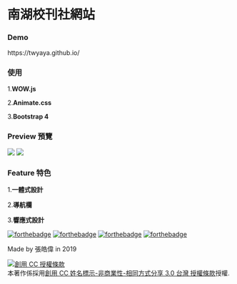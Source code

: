 # 南湖校刊社網站
<h3>Demo</h3>
https://twyaya.github.io/

<h3>使用</h3>

1.<b>WOW.js</b>

2.<b>Animate.css</b>

3.<b>Bootstrap 4</b>

<h3>Preview 預覽</h3>

<img src="https://i.imgur.com/5PbHNYY.png"></img>
<img src="https://i.imgur.com/3QI7zQ0.png"></img>

<h3>Feature 特色</h3>

1.<b>一體式設計</b>

2.<b>導航欄</b>

3.<b>響應式設計</b>

[![forthebadge](https://forthebadge.com/images/badges/made-with-javascript.svg)](https://forthebadge.com)
[![forthebadge](https://forthebadge.com/images/badges/uses-html.svg)](https://forthebadge.com)
[![forthebadge](https://forthebadge.com/images/badges/uses-css.svg)](https://forthebadge.com)
[![forthebadge](https://forthebadge.com/images/badges/built-with-love.svg)](https://forthebadge.com)

Made by 張皓偉 in 2019

<a rel="license" href="http://creativecommons.org/licenses/by-nc-sa/3.0/tw/"><img alt="創用 CC 授權條款" style="border-width:0" src="https://i.creativecommons.org/l/by-nc-sa/3.0/tw/88x31.png" /></a><br />本著作係採用<a rel="license" href="http://creativecommons.org/licenses/by-nc-sa/3.0/tw/">創用 CC 姓名標示-非商業性-相同方式分享 3.0 台灣 授權條款</a>授權.
